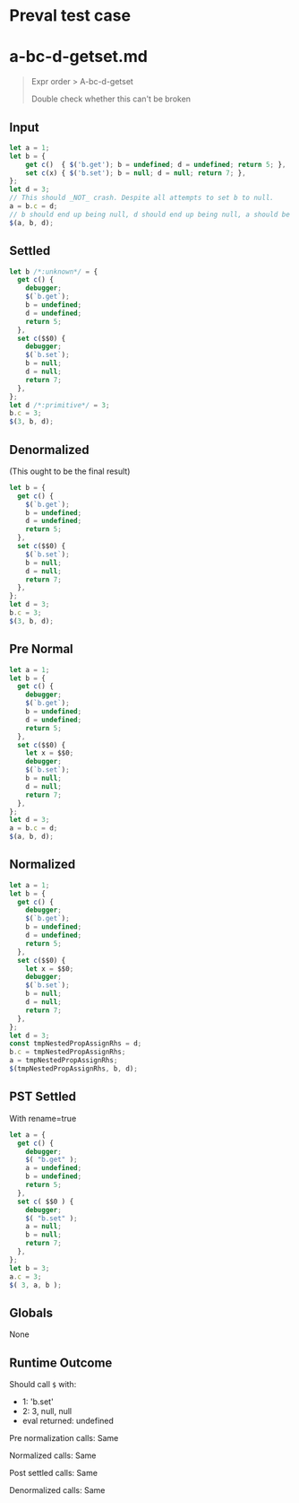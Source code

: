 # Preval test case

# a-bc-d-getset.md

> Expr order > A-bc-d-getset
>
> Double check whether this can't be broken

## Input

`````js filename=intro
let a = 1;
let b = {
    get c()  { $('b.get'); b = undefined; d = undefined; return 5; },
    set c(x) { $('b.set'); b = null; d = null; return 7; },
};
let d = 3;
// This should _NOT_ crash. Despite all attempts to set b to null.
a = b.c = d;
// b should end up being null, d should end up being null, a should be 3.
$(a, b, d);
`````

## Settled


`````js filename=intro
let b /*:unknown*/ = {
  get c() {
    debugger;
    $(`b.get`);
    b = undefined;
    d = undefined;
    return 5;
  },
  set c($$0) {
    debugger;
    $(`b.set`);
    b = null;
    d = null;
    return 7;
  },
};
let d /*:primitive*/ = 3;
b.c = 3;
$(3, b, d);
`````

## Denormalized
(This ought to be the final result)

`````js filename=intro
let b = {
  get c() {
    $(`b.get`);
    b = undefined;
    d = undefined;
    return 5;
  },
  set c($$0) {
    $(`b.set`);
    b = null;
    d = null;
    return 7;
  },
};
let d = 3;
b.c = 3;
$(3, b, d);
`````

## Pre Normal


`````js filename=intro
let a = 1;
let b = {
  get c() {
    debugger;
    $(`b.get`);
    b = undefined;
    d = undefined;
    return 5;
  },
  set c($$0) {
    let x = $$0;
    debugger;
    $(`b.set`);
    b = null;
    d = null;
    return 7;
  },
};
let d = 3;
a = b.c = d;
$(a, b, d);
`````

## Normalized


`````js filename=intro
let a = 1;
let b = {
  get c() {
    debugger;
    $(`b.get`);
    b = undefined;
    d = undefined;
    return 5;
  },
  set c($$0) {
    let x = $$0;
    debugger;
    $(`b.set`);
    b = null;
    d = null;
    return 7;
  },
};
let d = 3;
const tmpNestedPropAssignRhs = d;
b.c = tmpNestedPropAssignRhs;
a = tmpNestedPropAssignRhs;
$(tmpNestedPropAssignRhs, b, d);
`````

## PST Settled
With rename=true

`````js filename=intro
let a = {
  get c() {
    debugger;
    $( "b.get" );
    a = undefined;
    b = undefined;
    return 5;
  },
  set c( $$0 ) {
    debugger;
    $( "b.set" );
    a = null;
    b = null;
    return 7;
  },
};
let b = 3;
a.c = 3;
$( 3, a, b );
`````

## Globals

None

## Runtime Outcome

Should call `$` with:
 - 1: 'b.set'
 - 2: 3, null, null
 - eval returned: undefined

Pre normalization calls: Same

Normalized calls: Same

Post settled calls: Same

Denormalized calls: Same
